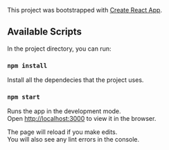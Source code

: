 This project was bootstrapped with [Create React App](https://github.com/facebook/create-react-app).

## Available Scripts

In the project directory, you can run:

### `npm install`

Install all the dependecies that the project uses.

### `npm start`

Runs the app in the development mode.<br />
Open [http://localhost:3000](http://localhost:3000) to view it in the browser.

The page will reload if you make edits.<br />
You will also see any lint errors in the console.
